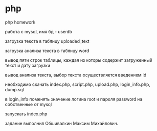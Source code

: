 # php
php homework

работа с mysql, имя бд - userdb

загрузка текста в таблицу uploaded_text

загрузка анализа текста в таблицу word

вывод пяти строк таблицы, каждая из которы содержит загруженный текст и дату загрузки

вывод анализа текста, выбор текста осуществляется введением id

необходимо скачать index.php, script.php, upload.php, login_info.php, dump.sql

в login_info поменять значение логина root и пароля password на собственные от mysql

запускать index.php

задание выполнил Обшивалкин Максим Михайлович.
